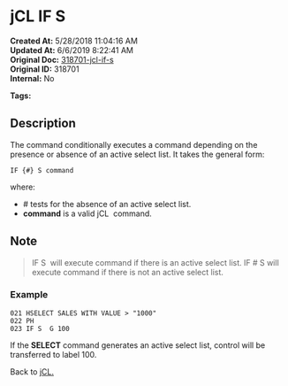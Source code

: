 # jCL IF S

**Created At:** 5/28/2018 11:04:16 AM  
**Updated At:** 6/6/2019 8:22:41 AM  
**Original Doc:** [318701-jcl-if-s](https://docs.jbase.com/45792-jcl/318701-jcl-if-s)  
**Original ID:** 318701  
**Internal:** No  

**Tags:**
<badge text='jcl' vertical='middle' />

## Description

The command conditionally executes a command depending on the presence or absence of an active select list. It takes the general form:

```
IF {#} S command
```

where:

- \# tests for the absence of an active select list.
- **command** is a valid jCL  command.

## Note

> IF S  will execute command if there is an active select list. IF # S will execute command if there is not an active select list.

### Example

```
021 HSELECT SALES WITH VALUE > "1000"
022 PH
023 IF S  G 100
```

If the **SELECT** command generates an active select list, control will be transferred to label 100.

Back to [jCL.](./../README.md)
